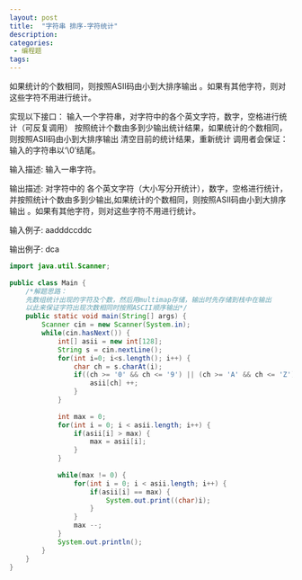 ```yaml
---
layout: post
title:  "字符串 排序-字符统计"
description: 
categories:
 - 编程题
tags:
---
```



如果统计的个数相同，则按照ASII码由小到大排序输出 。如果有其他字符，则对这些字符不用进行统计。

实现以下接口：
    输入一个字符串，对字符中的各个英文字符，数字，空格进行统计（可反复调用）
    按照统计个数由多到少输出统计结果，如果统计的个数相同，则按照ASII码由小到大排序输出
    清空目前的统计结果，重新统计
调用者会保证：
输入的字符串以‘\0’结尾。

 输入描述:
输入一串字符。

输出描述:
对字符中的
各个英文字符（大小写分开统计），数字，空格进行统计，并按照统计个数由多到少输出,如果统计的个数相同，则按照ASII码由小到大排序输出 。如果有其他字符，则对这些字符不用进行统计。

输入例子:
aadddccddc

输出例子:
dca

```java
import java.util.Scanner;
 
public class Main {
    /*解题思路：
    先数组统计出现的字符及个数，然后用multimap存储，输出时先存储到栈中在输出
    以此来保证字符出现次数相同时按照ASCII顺序输出*/
    public static void main(String[] args) {
        Scanner cin = new Scanner(System.in);
        while(cin.hasNext()) {
            int[] asii = new int[128];
            String s = cin.nextLine();
            for(int i=0; i<s.length(); i++) {
                char ch = s.charAt(i);
                if((ch >= '0' && ch <= '9') || (ch >= 'A' && ch <= 'Z') || (ch >= 'a' && ch <= 'z')|| (ch == ' ')) {
                    asii[ch] ++;
                }
            }
            
            int max = 0;
            for(int i = 0; i < asii.length; i++) {
                if(asii[i] > max) {
                    max = asii[i];
                }
            }
            
            while(max != 0) {
                for(int i = 0; i < asii.length; i++) {
                    if(asii[i] == max) {
                        System.out.print((char)i);
                    }
                }
                max --;
            }
            System.out.println();
        }
    }
}
```